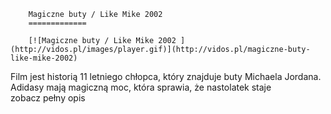 
        Magiczne buty / Like Mike 2002 
        =============
        
        [![Magiczne buty / Like Mike 2002 ](http://vidos.pl/images/player.gif)](http://vidos.pl/magiczne-buty-like-mike-2002)
        
        
 Film jest historią 11 letniego chłopca, który znajduje buty Michaela Jordana. Adidasy mają magiczną moc, która sprawia, że nastolatek staje zobacz pełny opis
    